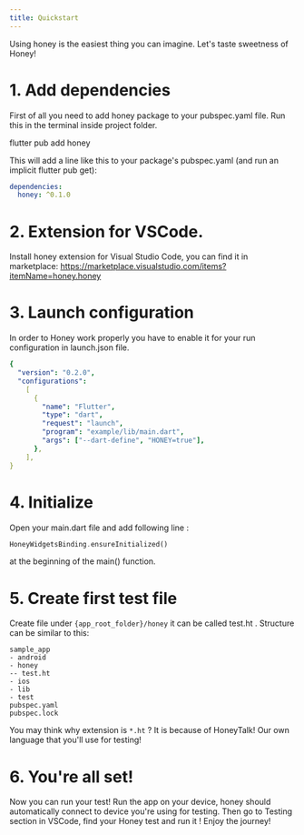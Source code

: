 ```yaml
---
title: Quickstart
---
```


Using honey is the easiest thing you can imagine. Let's taste sweetness of Honey!

# 1. Add dependencies

First of all you need to add honey package to your pubspec.yaml file. Run this in the terminal inside project folder.

flutter pub add honey

This will add a line like this to your package's pubspec.yaml (and run an implicit flutter pub get):

```yaml
dependencies:
  honey: ^0.1.0
```

# 2. Extension for VSCode.

Install honey extension for Visual Studio Code, you can find it in marketplace:
https://marketplace.visualstudio.com/items?itemName=honey.honey

# 3. Launch configuration

In order to Honey work properly you have to enable it for your run configuration in launch.json file.

```yaml
{
  "version": "0.2.0",
  "configurations":
    [
      {
        "name": "Flutter",
        "type": "dart",
        "request": "launch",
        "program": "example/lib/main.dart",
        "args": ["--dart-define", "HONEY=true"],
      },
    ],
}
```

# 4. Initialize

Open your main.dart file and add following line :

```dart
HoneyWidgetsBinding.ensureInitialized()
```

at the beginning of the main() function.

# 5. Create first test file

Create file under `{app_root_folder}/honey` it can be called test.ht .
Structure can be similar to this:

```
sample_app
- android
- honey
-- test.ht
- ios
- lib
- test
pubspec.yaml
pubspec.lock
```

You may think why extension is `*.ht` ? It is because of HoneyTalk! Our own language that you'll use for testing!

# 6. You're all set!

Now you can run your test! Run the app on your device, honey should automatically connect to device you're using for testing. Then go to Testing section in VSCode, find your Honey test and run it !
Enjoy the journey!
